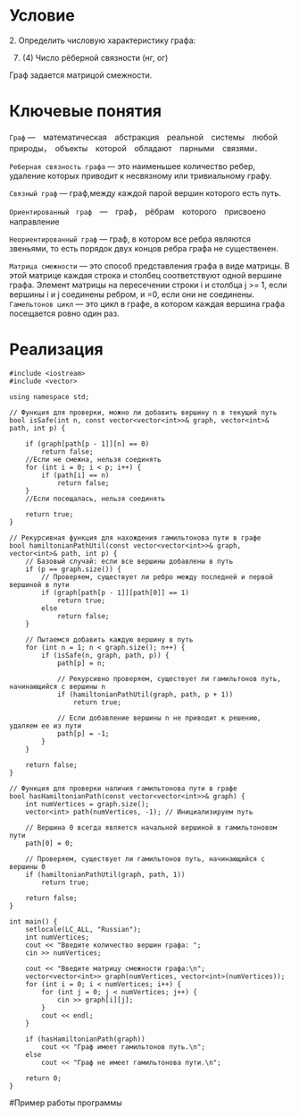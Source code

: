 # Условие
<p>2. Определить числовую характеристику графа:</p>
 
   7. (4) Число рёберной связности (нг, ог)

Граф задается матрицой смежности.
# Ключевые понятия 
`Граф` —　математическая　абстракция　реальной　системы　любой　природы，　объекты　которой　обладают　парными　связями．

`Реберная связность графа` — это наименьшее количество ребер, удаление которых приводит к несвязному или тривиальному графу.

`Связный граф` — граф,между каждой парой вершин которого есть путь.

﻿`Ориентированный　граф`　—　граф，　рёбрам　которого　присвоено　направление
 
`Неориентированный граф` — граф, в котором все ребра являются звеньями, то есть порядок двух концов ребра графа не существенен.

`Матрица смежности` — это способ представления графа в виде матрицы. В этой матрице каждая строка и столбец соответствуют одной вершине графа. Элемент матрицы на пересечении строки i и столбца j >= 1, если вершины i и j соединены ребром, и =0, если они не соединены.
`Гамельтонов цикл` — это цикл в графе, в котором каждая вершина графа посещается ровно один раз. 
# Реализация
```
#include <iostream>
#include <vector>

using namespace std;

// Функция для проверки, можно ли добавить вершину n в текущий путь
bool isSafe(int n, const vector<vector<int>>& graph, vector<int>& path, int p) {

    if (graph[path[p - 1]][n] == 0)
        return false;
    //Если не смежна, нельзя соединять
    for (int i = 0; i < p; i++) {
        if (path[i] == n)
            return false;
    }
    //Если посещалась, нельзя соединять

    return true;
}

// Рекурсивная функция для нахождения гамильтонова пути в графе
bool hamiltonianPathUtil(const vector<vector<int>>& graph, vector<int>& path, int p) {
    // Базовый случай: если все вершины добавлены в путь
    if (p == graph.size()) {
        // Проверяем, существует ли ребро между последней и первой вершиной в пути
        if (graph[path[p - 1]][path[0]] == 1)
            return true;
        else
            return false;
    }

    // Пытаемся добавить каждую вершину в путь
    for (int n = 1; n < graph.size(); n++) {
        if (isSafe(n, graph, path, p)) {
            path[p] = n;

            // Рекурсивно проверяем, существует ли гамильтонов путь, начинающийся с вершины n
            if (hamiltonianPathUtil(graph, path, p + 1))
                return true;

            // Если добавление вершины n не приводит к решению, удаляем ее из пути
            path[p] = -1;
        }
    }

    return false;
}

// Функция для проверки наличия гамильтонова пути в графе
bool hasHamiltonianPath(const vector<vector<int>>& graph) {
    int numVertices = graph.size();
    vector<int> path(numVertices, -1); // Инициализируем путь

    // Вершина 0 всегда является начальной вершиной в гамильтоновом пути
    path[0] = 0;

    // Проверяем, существует ли гамильтонов путь, начинающийся с вершины 0
    if (hamiltonianPathUtil(graph, path, 1))
        return true;

    return false;
}

int main() {
    setlocale(LC_ALL, "Russian");
    int numVertices;
    cout << "Введите количество вершин графа: ";
    cin >> numVertices;

    cout << "Введите матрицу смежности графа:\n";
    vector<vector<int>> graph(numVertices, vector<int>(numVertices));
    for (int i = 0; i < numVertices; i++) {
        for (int j = 0; j < numVertices; j++) {
            cin >> graph[i][j];
        }
        cout << endl;
    }

    if (hasHamiltonianPath(graph))
        cout << "Граф имеет гамильтонов путь.\n";
    else
        cout << "Граф не имеет гамильтонова пути.\n";

    return 0;
}
```
#Пример работы программы
